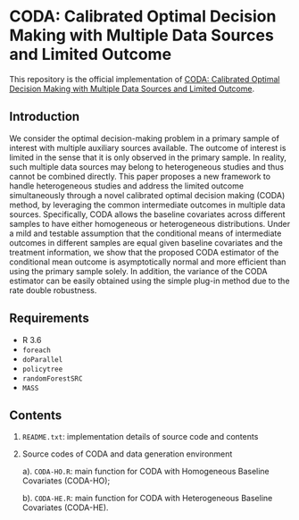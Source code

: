 # CODA: Calibrated Optimal Decision Making with Multiple Data Sources and Limited Outcome

This repository is the official implementation of [CODA: Calibrated Optimal Decision Making with Multiple Data Sources and Limited Outcome](https://arxiv.org/abs/2104.10554).

## Introduction

We consider the optimal decision-making problem in a primary sample of interest with multiple auxiliary sources available. The outcome of interest is limited in the sense that it is only observed in the primary sample. In reality, such multiple data sources may belong to heterogeneous studies and thus cannot be combined directly. This paper proposes a new framework to handle heterogeneous studies and address the limited outcome simultaneously through a novel calibrated optimal decision making (CODA) method, by leveraging the common intermediate outcomes in multiple data sources. Specifically, CODA allows the baseline covariates across different samples to have either homogeneous or heterogeneous distributions. Under a mild and testable assumption that the conditional means of intermediate outcomes in different samples are equal given baseline covariates and the treatment information, we show that the proposed CODA estimator of the conditional mean outcome is asymptotically normal and more efficient than using the primary sample solely. In addition, the variance of the CODA estimator can be easily obtained using the simple plug-in method due to the rate double robustness. 

## Requirements

 - R 3.6
 - `foreach`
 - `doParallel`
 - `policytree`
 - `randomForestSRC` 
 - `MASS` 

## Contents

  1. `README.txt`: implementation details of source code and contents 

  2. Source codes of CODA and data generation environment

     a). `CODA-HO.R`: main function for CODA with Homogeneous Baseline Covariates (CODA-HO);

     b). `CODA-HE.R`: main function for CODA with Heterogeneous Baseline Covariates (CODA-HE).
 
